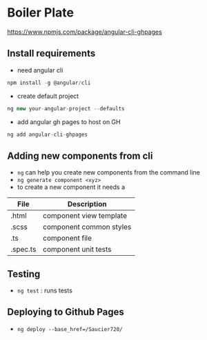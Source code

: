 # Boiler Plate
https://www.npmjs.com/package/angular-cli-ghpages

## Install requirements
- need angular cli 
```typescript
npm install -g @angular/cli
```
- create default project
```typescript
ng new your-angular-project --defaults
```
- add angular gh pages to host on GH
```typescript
ng add angular-cli-ghpages
```

## Adding new components from cli
- `ng` can help you create new components from the command line
- `ng generate component <xyz>`
- to create a new component it needs a 

| File | Description |
| ----------- | ----------- |
| .html | component view template |
| .scss | component common styles |
| .ts | component file |
| .spec.ts | component unit tests |

## Testing
- `ng test`
: runs tests

## Deploying to Github Pages
- `ng deploy --base_href=/Saucier720/`